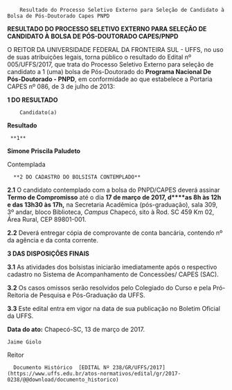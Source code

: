        Resultado do Processo Seletivo Externo para Seleção de Candidato à Bolsa de Pós-Doutorado Capes PNPD  

**RESULTADO DO PROCESSO SELETIVO EXTERNO PARA SELEÇÃO DE CANDIDATO À BOLSA DE PÓS-DOUTORADO CAPES/PNPD**

  

 O REITOR DA UNIVERSIDADE FEDERAL DA FRONTEIRA SUL - UFFS, no uso de suas atribuições legais, torna público o resultado do Edital nº 005/UFFS/2017, que trata do Processo Seletivo Externo para seleção de candidato a 1 (uma) bolsa de Pós-Doutorado do **Programa Nacional De Pós-Doutorado - PNPD**, em conformidade ao que estabelece a Portaria CAPES nº 086, de 3 de julho de 2013:

  **1 DO RESULTADO**

        Candidato(a)

   **Resultado**

     **1**

   **Simone Priscila Paludeto**

   Contemplada

      **2 DO CADASTRO DO BOLSISTA CONTEMPLADO**

 **2.1** O candidato contemplado com a bolsa do PNPD/CAPES deverá assinar **Termo de Compromisso** até o dia **17 de março de 2017, d****as 8h às 12h e das 13h30 às 17h,** na Secretaria Acadêmica (pós-graduação), sala 309, 3º andar, bloco Biblioteca, *Campus* Chapecó, sito à Rod. SC 459 Km 02, Área Rural, CEP 89801-001.

 **2.2** Deverá entregar cópia de comprovante de conta bancária, contendo nº da agência e da conta corrente.

  **3 DAS DISPOSIÇÕES FINAIS**

 **3.1** As atividades dos bolsistas iniciarão imediatamente após o respectivo cadastro no Sistema de Acompanhamento de Concessões/ CAPES (SAC).

 **3.2** Os casos omissos serão resolvidos pelo Colegiado do Curso e pela Pró-Reitoria de Pesquisa e Pós-Graduação da UFFS.

 **3.3** Este edital entra em vigor na data de sua publicação no Boletim Oficial da UFFS.

   **Data do ato:** Chapecó-SC, 13 de março de 2017.   
 

    Jaime Giolo   
 Reitor 

      Documento Histórico  [EDITAL Nº 238/GR/UFFS/2017](https://www.uffs.edu.br/atos-normativos/edital/gr/2017-0238/@@download/documento_historico)     
      